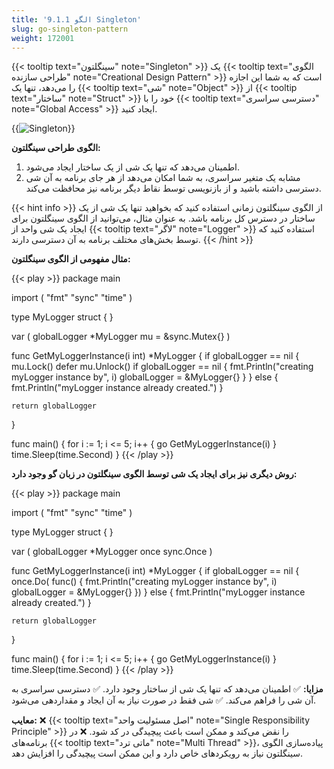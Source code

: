 ```yaml
---
title: '9.1.1 الگو Singleton'
slug: go-singleton-pattern
weight: 172001
---
```


{{< tooltip text="سینگلتون" note="Singleton" >}} یک {{< tooltip text="الگوی طراحی سازنده" note="Creational Design Pattern" >}} است که به شما این اجازه را می‌دهد، تنها یک {{< tooltip text="شی" note="Object" >}} از {{< tooltip text="ساختار" note="Struct" >}} خود را با {{< tooltip text="دسترسی سراسری" note="Global Access" >}} ایجاد کنید.

{{<img url="#" image="../../../assets/img/content/chapter9/designPatterns/1.png" alt="Singleton">}}

**الگوی طراحی سینگلتون:**
1. اطمینان می‌دهد که تنها یک شی از یک ساختار ایجاد می‌شود.
2. مشابه یک متغیر سراسری، به شما امکان می‌دهد از هر جای برنامه به آن شی دسترسی داشته باشید و از بازنویسی توسط نقاط دیگر برنامه نیز محافظت می‌کند.

{{< hint info >}}
از الگوی سینگلتون زمانی استفاده کنید که بخواهید تنها یک شی از یک ساختار در دسترس کل برنامه باشد. به عنوان مثال، می‌توانید از الگوی سینگلتون برای ایجاد یک شی واحد از {{< tooltip text="لاگر" note="Logger" >}} استفاده کنید که توسط بخش‌های مختلف برنامه به آن دسترسی دارند.
{{< /hint >}}

**مثال مفهومی از الگوی سینگلتون:**

{{< play >}}
package main

import (
    "fmt"
    "sync"
    "time"
)

type MyLogger struct {
}

var (
    globalLogger *MyLogger
    mu           = &sync.Mutex{}
)

func GetMyLoggerInstance(i int) *MyLogger {
    if globalLogger == nil {
       mu.Lock()
       defer mu.Unlock()
       if globalLogger == nil {
          fmt.Println("creating myLogger instance by", i)
          globalLogger = &MyLogger{}
       }
    } else {
       fmt.Println("myLogger instance already created.")
    }

    return globalLogger
}

func main() {
    for i := 1; i <= 5; i++ {
       go GetMyLoggerInstance(i)
    }
    time.Sleep(time.Second)
}
{{< /play >}}

**روش‌ دیگری نیز برای ایجاد یک شی توسط الگوی سینگلتون در زبان گو وجود دارد:**

{{< play >}}
package main

import (
    "fmt"
    "sync"
    "time"
)

type MyLogger struct {
}

var (
    globalLogger *MyLogger
    once         sync.Once
)

func GetMyLoggerInstance(i int) *MyLogger {
    if globalLogger == nil {
       once.Do(
          func() {
             fmt.Println("creating myLogger instance by", i)
             globalLogger = &MyLogger{}
          })
    } else {
       fmt.Println("myLogger instance already created.")
    }

    return globalLogger
}

func main() {
    for i := 1; i <= 5; i++ {
       go GetMyLoggerInstance(i)
    }
    time.Sleep(time.Second)
}
{{< /play >}}

**مزایا:**
✅ اطمینان می‌دهد که تنها یک شی از ساختار وجود دارد.
✅ دسترسی سراسری به آن شی را فراهم می‌کند.
✅ شی فقط در صورت نیاز به آن ایجاد و مقداردهی می‌شود.

**معایب:**
❌ {{< tooltip text="اصل مسئولیت واحد" note="Single Responsibility Principle" >}} را نقض می‌کند و ممکن است باعث پیچیدگی در کد شود.
❌ در برنامه‌های {{< tooltip text="ماتی ترد" note="Multi Thread" >}}، پیاده‌سازی الگوی سینگلتون نیاز به رویکردهای خاص دارد و این ممکن است پیچیدگی را افزایش دهد.
